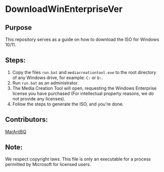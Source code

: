 # DownloadWinEnterpriseVer

## Purpose
This repository serves as a guide on how to download the ISO for Windows 10/11.

## Steps:
1. Copy the files `run.bat` and `mediacreationtool.exe` to the root directory of any Windows drive, for example: `C:` or `D:`.
2. Run `run.bat` as an administrator.
3. The Media Creation Tool will open, requesting the Windows Enterprise license you have purchased (For intellectual property reasons, we do not provide any licenses).
4. Follow the steps to generate the ISO, and you're done.

## Contributors:
[MarAntBQ](https://github.com/MarAntBQ)

## Note:
We respect copyright laws. This file is only an executable for a process permitted by Microsoft for licensed users.